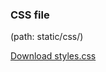 ### CSS file 
(path: static/css/)

[Download styles.css](https://github.com/bsr-the-mngrm/web-foundation/tree/main/_python-100-resources/day59-67-69_Blog-Project/static/css)